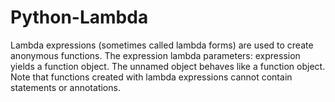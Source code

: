# Python-Lambda

Lambda expressions (sometimes called lambda forms) are used to create anonymous functions. 
The expression lambda parameters: expression yields a function object. The unnamed object behaves like a function object.
Note that functions created with lambda expressions cannot contain statements or annotations.
